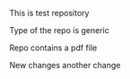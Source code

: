 This is test repository

Type of the repo is generic 

Repo contains a pdf file

New changes
another change